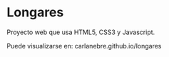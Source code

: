 # Longares

Proyecto web que usa HTML5, CSS3 y Javascript.

Puede visualizarse en: carlanebre.github.io/longares
